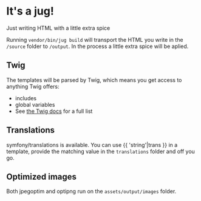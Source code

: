 # It's a jug!
Just writing HTML with a little extra spice

Running `vendor/bin/jug build` will transport the HTML you write in the `/source` folder to `/output`. In the process a little extra spice will be aplied.

## Twig
The templates will be parsed by Twig, which means you get access to anything Twig offers: 
  * includes
  * global variables
  * See [the Twig docs](https://twig.symfony.com/doc/3.x/) for a full list

## Translations
symfony/translations is available. You can use {{ 'string'|trans }} in a template, provide the matching value in the `translations` folder and off you go.

## Optimized images
Both jpegoptim and optipng run on the `assets/output/images` folder.
